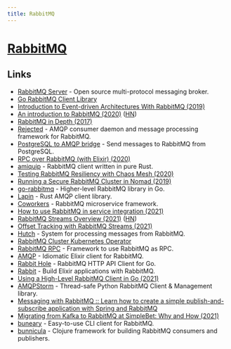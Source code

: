 ```yaml
---
title: RabbitMQ
---
```


# [RabbitMQ](https://www.rabbitmq.com/)

## Links

- [RabbitMQ Server](https://github.com/rabbitmq/rabbitmq-server) - Open source multi-protocol messaging broker.
- [Go RabbitMQ Client Library](https://github.com/streadway/amqp)
- [Introduction to Event-driven Architectures With RabbitMQ (2019)](https://blog.theodo.com/2019/08/event-driven-architectures-rabbitmq/)
- [An introduction to RabbitMQ (2020)](https://www.erlang-solutions.com/blog/an-introduction-to-rabbitmq-what-is-rabbitmq.html) ([HN](https://news.ycombinator.com/item?id=23258301))
- [RabbitMQ in Depth (2017)](https://www.manning.com/books/rabbitmq-in-depth)
- [Rejected](https://github.com/gmr/rejected) - AMQP consumer daemon and message processing framework for RabbitMQ.
- [PostgreSQL to AMQP bridge](https://github.com/subzerocloud/pg-amqp-bridge) - Send messages to RabbitMQ from PostgreSQL.
- [RPC over RabbitMQ (with Elixir) (2020)](https://andrealeopardi.com/posts/rpc-over-rabbitmq-with-elixir/)
- [amiquip](https://github.com/jgallagher/amiquip) - RabbitMQ client written in pure Rust.
- [Testing RabbitMQ Resiliency with Chaos Mesh (2020)](https://www.youtube.com/watch?v=y2HAJBiXsw0)
- [Running a Secure RabbitMQ Cluster in Nomad (2019)](https://andydote.co.uk/2019/04/06/nomad-rabbitmq-secure/)
- [go-rabbitmq](https://github.com/wagslane/go-rabbitmq) - Higher-level RabbitMQ library in Go.
- [Lapin](https://github.com/CleverCloud/lapin) - Rust AMQP client library.
- [Coworkers](https://github.com/tjmehta/coworkers) - RabbitMQ microservice framework.
- [How to use RabbitMQ in service integration (2021)](https://www.erlang-solutions.com/blog/how-to-use-rabbitmq-in-service-integration/)
- [RabbitMQ Streams Overview (2021)](https://blog.rabbitmq.com/posts/2021/07/rabbitmq-streams-overview/) ([HN](https://news.ycombinator.com/item?id=27825889))
- [Offset Tracking with RabbitMQ Streams (2021)](https://blog.rabbitmq.com/posts/2021/09/rabbitmq-streams-offset-tracking/)
- [Hutch](https://github.com/ruby-amqp/hutch) - System for processing messages from RabbitMQ.
- [RabbitMQ Cluster Kubernetes Operator](https://github.com/rabbitmq/cluster-operator)
- [RabbitMQ RPC](https://github.com/0x4b53/amqp-rpc) - Framework to use RabbitMQ as RPC.
- [AMQP](https://github.com/pma/amqp) - Idiomatic Elixir client for RabbitMQ.
- [Rabbit Hole](https://github.com/michaelklishin/rabbit-hole) - RabbitMQ HTTP API Client for Go.
- [Rabbit](https://github.com/nsweeting/rabbit) - Build Elixir applications with RabbitMQ.
- [Using a High-Level RabbitMQ Client in Go (2021)](https://qvault.io/golang/connecting-to-rabbitmq-in-golang-easy/)
- [AMQPStorm](https://github.com/eandersson/amqpstorm) - Thread-safe Python RabbitMQ Client & Management library.
- [Messaging with RabbitMQ :: Learn how to create a simple publish-and-subscribe application with Spring and RabbitMQ](https://github.com/spring-guides/gs-messaging-rabbitmq)
- [Migrating from Kafka to RabbitMQ at SimpleBet: Why and How (2021)](https://www.youtube.com/watch?v=dmBdFh5N1g4)
- [buneary](https://github.com/dominikbraun/buneary) - Easy-to-use CLI client for RabbitMQ.
- [bunnicula](https://github.com/nomnom-insights/nomnom.bunnicula) - Clojure framework for building RabbitMQ consumers and publishers.
